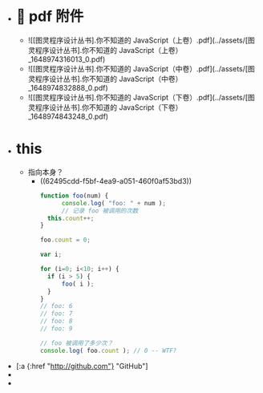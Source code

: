 - # :book: pdf 附件
	- ![[图灵程序设计丛书].你不知道的 JavaScript（上卷）.pdf](../assets/[图灵程序设计丛书].你不知道的 JavaScript（上卷）_1648974316013_0.pdf)
	- ![[图灵程序设计丛书].你不知道的 JavaScript（中卷）.pdf](../assets/[图灵程序设计丛书].你不知道的 JavaScript（中卷）_1648974832888_0.pdf)
	- ![[图灵程序设计丛书].你不知道的 JavaScript（下卷）.pdf](../assets/[图灵程序设计丛书].你不知道的 JavaScript（下卷）_1648974843248_0.pdf)
- # this
	- 指向本身？
		- ((62495cdd-f5bf-4ea9-a051-460f0af53bd3))
		  ```js
		  function foo(num) {    
		    	console.log( "foo: " + num );    
		    	// 记录 foo 被调用的次数
		  	this.count++;
		  }
		  
		  foo.count = 0;
		  
		  var i;
		  
		  for (i=0; i<10; i++) {
		  	if (i > 5) { 
		  		foo( i );   
		  	}
		  }
		  // foo: 6
		  // foo: 7
		  // foo: 8
		  // foo: 9
		  
		  // foo 被调用了多少次？
		  console.log( foo.count ); // 0 -- WTF?
		  ```
- [:a {:href "http://github.com"} "GitHub"]
-
-